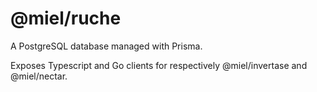 # @miel/ruche

A PostgreSQL database managed with Prisma.

Exposes Typescript and Go clients for respectively @miel/invertase and @miel/nectar.
